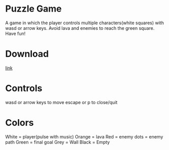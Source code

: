 # Puzzle Game
A game in which the player controls multiple characters(white squares) with wasd or arrow keys. Avoid lava and enemies to reach the green square. Have fun!

# Download

[link](https://nofile.io/f/JxMUs7OYJkx "Download Link")

# Controls
wasd or arrow keys to move
escape or p to close/quit

# Colors
White = player(pulse with music)
Orange = lava
Red = enemy
  dots = enemy path
Green = final goal
Grey = Wall
Black = Empty
